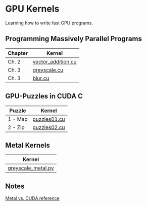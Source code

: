 # GPU Kernels

Learning how to write fast GPU programs.

## Programming Massively Parallel Programs 

| Chapter | Kernel |
|---------|--------|
| Ch. 2   | [vector_addition.cu](/pmpp/vector_addition/vector_addition.cu) |
| Ch. 3   | [greyscale.cu](/pmpp/greyscale/greyscale.cu) |
| Ch. 3   | [blur.cu](/pmpp/blur/blur.cu) |

## GPU-Puzzles in CUDA C

| Puzzle  | Kernel |
|---------|--------|
| 1 - Map | [puzzles01.cu](/gpu-puzzles/puzzle01/puzzle01.cu) |
| 2 - Zip | [puzzles02.cu](/gpu-puzzles/puzzle02/puzzle02.cu) |

## Metal Kernels

| Kernel |
|--------|
| [greyscale_metal.py](/metal/greyscale_metal.py) |

## Notes

[Metal vs. CUDA reference](notes/metal-vs-cuda.md)